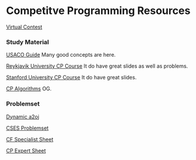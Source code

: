 # Competitve Programming Resources

[Virtual Contest](https://cfvs.github.io/)

### Study Material

[USACO Guide](https://usaco.guide/)
Many good concepts are here.

[Reykjavik University CP Course](https://algo.is/t-414-aflv-competitive-programming-course-2016/)
It do have great slides as well as problems.

[Stanford University CP Course](https://web.stanford.edu/class/cs97si/)
It do have great slides.

[CP Algorithms](https://cp-algorithms.com/)
OG.


### Problemset

[Dynamic a2oj](https://a2oj.herokuapp.com/)

[CSES Problemset](https://cses.fi/problemset/)

[CF Specialist Sheet](https://docs.google.com/document/d/1Zo5iWHkBzjxe0nhlF6mhgLKCYR41bPPLkoVg5wNPETw/edit)

[CP Expert Sheet](https://docs.google.com/document/d/1HIt_AWCGZt1vaLc5XHUS2o5AB-WGTSZIcHmhjwPcw74/edit)



